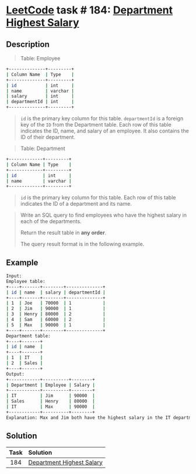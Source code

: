 # [LeetCode][leetcode] task # 184: [Department Highest Salary][task]

Description
-----------

> Table: Employee
```sh
+--------------+---------+
| Column Name  | Type    |
+--------------+---------+
| id           | int     |
| name         | varchar |
| salary       | int     |
| departmentId | int     |
+--------------+---------+
```
> `id` is the primary key column for this table.
> `departmentId` is a foreign key of the `ID` from the Department table.
> Each row of this table indicates the ID, name, and salary of an employee.
> It also contains the ID of their department.

> Table: Department
```sh
+-------------+---------+
| Column Name | Type    |
+-------------+---------+
| id          | int     |
| name        | varchar |
+-------------+---------+
```
> `id` is the primary key column for this table.
> Each row of this table indicates the ID of a department and its name.

> Write an SQL query to find employees who have the highest salary in each of the departments.
> 
> Return the result table in **any order**.
> 
> The query result format is in the following example.

Example
-------

```sh
Input: 
Employee table:
+----+-------+--------+--------------+
| id | name  | salary | departmentId |
+----+-------+--------+--------------+
| 1  | Joe   | 70000  | 1            |
| 2  | Jim   | 90000  | 1            |
| 3  | Henry | 80000  | 2            |
| 4  | Sam   | 60000  | 2            |
| 5  | Max   | 90000  | 1            |
+----+-------+--------+--------------+
Department table:
+----+-------+
| id | name  |
+----+-------+
| 1  | IT    |
| 2  | Sales |
+----+-------+
Output: 
+------------+----------+--------+
| Department | Employee | Salary |
+------------+----------+--------+
| IT         | Jim      | 90000  |
| Sales      | Henry    | 80000  |
| IT         | Max      | 90000  |
+------------+----------+--------+
Explanation: Max and Jim both have the highest salary in the IT department and Henry has the highest salary in the Sales department.
```

Solution
--------

| Task | Solution                              |
|:----:|:--------------------------------------|
| 184  | [Department Highest Salary][solution] |


[leetcode]: <http://leetcode.com/>
[task]: <https://leetcode.com/problems/department-highest-salary/>
[solution]: <https://github.com/wellaxis/praxis-leetcode/blob/main/src/main/java/com/witalis/praxis/leetcode/task/h2/p184/option/Practice.java>
